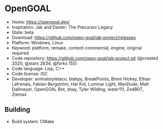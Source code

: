 # OpenGOAL

- Home: https://opengoal.dev/
- Inspiration: Jak and Daxter: The Precursor Legacy
- State: beta
- Download: https://github.com/open-goal/jak-project/releases
- Platform: Windows, Linux
- Keyword: platform, remake, content commercial, engine, original required
- Code repository: https://github.com/open-goal/jak-project.git (@created 2020, @stars 2634, @forks 155)
- Code language: Lisp, C++
- Code license: ISC
- Developer: animalstyletaco, blahpy, BreakPoints, Brent Hickey, Ethan Lafrenais, Fabian Bergström, Hat Kid, Luminar Light, ManDude, Matt Dallmeyer, OpenGOAL Bot, shay, Tyler Wilding, water111, ZedB0T, Ziemas

## Building

- Build system: CMake
